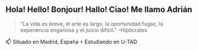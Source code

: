 ## Hola! Hello! Bonjour! Hallo! Ciao! Me llamo Adrián ##



>"La vida es breve, el arte es largo,
>la oportunidad fugaz, la experiencia engañosa y el juicio difícil."
-Hipócrates

  📫 Situado en Madrid, España
⚡ Estudiando en U-TAD
